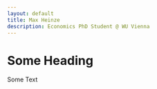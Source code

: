 ```yaml
---
layout: default
title: Max Heinze
description: Economics PhD Student @ WU Vienna
---
```


# Some Heading

Some Text
